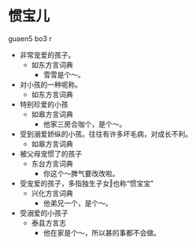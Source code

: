 # 惯宝儿
guaen5 bo3 r
+ 非常宠爱的孩子。
  * 如东方言词典
    - 雪雪是个～。
+ 对小孩的一种呢称。
  * 如东方言词典
+ 特别珍爱的小孩
  * 如皋方言词典
    - 他家三房合咖个，是个～。
+ 受到溺爱娇纵的小孩。往往有许多坏毛病，对成长不利。
  * 如皋方言词典
+ 被父母宠惯了的孩子
  * 东台方言词典
    - 你这个～脾气要改改啦。
+ 受宠爱的孩子，多指独生子女‖也称“惯宝宝”
  * 兴化方言词典
    - 他弟兄一个，是个～。
+ 受溺爱的小孩子
  * 泰县方言志
    - 他在家是个～，所以甚的事都不会做。
